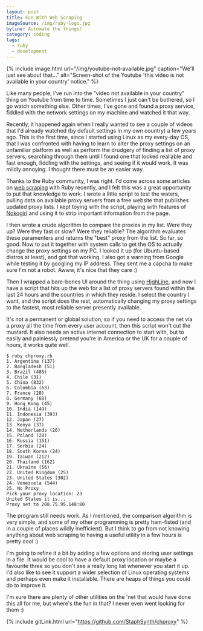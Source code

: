 ```yaml
---
layout: post
title: Fun With Web Scraping
imageSource: /img/ruby-logo.jpg
byline: Automate the things!
category: coding
tags:
  - ruby
  - development
---
```


{% include image.html url="/img/youtube-not-available.jpg" caption="We'll just see about that..." alt="Screen-shot of the Youtube 'this video is not available in your country' notice." %}

Like many people, I've run into the "video not available in your country" thing on Youtube from time to time. Sometimes I just can't be bothered, so I go watch something else. Other times, I've gone and found a proxy service, fiddled with the network settings on my machine and watched it that way.

Recently, it happened again when I really wanted to see a couple of videos that I'd already watched (by default settings in my own country) a few years ago. This is the first time, since I started using Linux as my every-day OS, that I was confronted with having to learn to alter the proxy settings on an unfamiliar platform as well as perform the drudgery of finding a list of proxy servers, searching through them until I found one that looked realiable and fast enough, fiddling with the settings, and seeing if it would work. It was mildly annoying. I thought there must be an easier way.

Thanks to the Ruby community, I was right. I'd come across some articles on [web scraping](https://en.wikipedia.org/wiki/Web_scraping) with Ruby recently, and I felt this was a great opportunity to put that knowledge to work. I wrote a little script to test the waters, pulling data on available proxy servers from a free website that publishes updated proxy lists. I kept toying with the script, playing with features of [Nokogiri](http://www.nokogiri.org/) and using it to strip important information from the page.

I then wrote a crude algorithm to compare the proxies in my list. Were they up? Were they fast or slow? Were they reliable? The algorithm evaluates these paramenters and returns the "best" proxy from the list. So far, so good. Now to put it together with system calls to get the OS to actually change the proxy settings on my PC. I looked it up (for Ubuntu-based distros at least), and got that working. I also got a warning from Google while testing it by googling my IP address. They sent me a capcha to make sure I'm not a robot. Awww, it's nice that they care :)

Then I wrapped a bare-bones UI around the thing using [HighLine](https://github.com/JEG2/highline), and now I have a script that hits up the web for a list of proxy servers found within the last 24 hours and the countries in which they reside. I select the country I want, and the script does the rest, automatically changing my proxy settings to the fastest, most reliable server presently available.

It's not a permanent or global solution, so if you need to access the net via a proxy all the time from every user account, then this script won't cut the mustard. It also needs an active internet connection to start with, but to easily and painlessly pretend you're in America or the UK for a couple of hours, it works quite well.

```
$ ruby chproxy.rb
1. Argentina (137)
2. Bangladesh (51)
3. Brazil (485)
4. Chile (31)
5. China (832)
6. Colombia (63)
7. France (28)
8. Germany (68)
9. Hong Kong (45)
10. India (149)
11. Indonesia (393)
12. Japan (27)
13. Kenya (37)
14. Netherlands (26)
15. Poland (28)
16. Russia (151)
17. Serbia (24)
18. South Korea (24)
19. Taiwan (212)
20. Thailand (162)
21. Ukraine (56)
22. United Kingdom (25)
23. United States (302)
24. Venezuela (544)
25. No Proxy
Pick your proxy location: 23
United States it is...
Proxy set to 208.75.95.148:80
```

The program still needs work. As I mentioned, the comparison algorithm is very simple, and some of my other programming is pretty ham-fisted (and in a couple of places wildly inefficient). But I think to go from not knowing anything about web scraping to having a useful utility in a few hours is pretty cool :)

I'm going to refine it a bit by adding a few options and storing user settings in a file. It would be cool to have a default proxy location or maybe a favourite three so you don't see a really long list whenever you start it up. I'd also like to see it support a wider selection of Linux operating systems and perhaps even make it installable. There are heaps of things you could do to improve it.

I'm sure there are plenty of other utilities on the 'net that would have done this all for me, but where's the fun in that? I never even went looking for them :)

{% include gitLink.html url="https://github.com/StaphSynth/chproxy" %}

